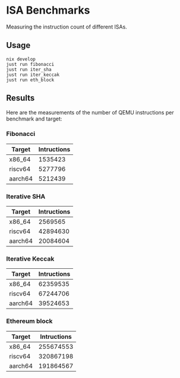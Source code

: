 # ISA Benchmarks

Measuring the instruction count of different ISAs.

## Usage

```
nix develop
just run fibonacci
just run iter_sha
just run iter_keccak
just run eth_block
```

## Results

Here are the measurements of the number of QEMU instructions per benchmark and target:

### Fibonacci

|Target|Intructions|
|------|---------|
|x86_64| 1535423|
|riscv64| 5277796|
|aarch64| 5212439|

### Iterative SHA

|Target|Intructions|
|------|---------|
|x86_64| 2569565|
|riscv64| 42894630|
|aarch64| 20084604|

### Iterative Keccak

|Target|Intructions|
|------|---------|
|x86_64| 62359535|
|riscv64| 67244706|
|aarch64| 39524653|

### Ethereum block

|Target|Intructions|
|------|---------|
|x86_64| 255674553|
|riscv64|320867198|
|aarch64|191864567|
